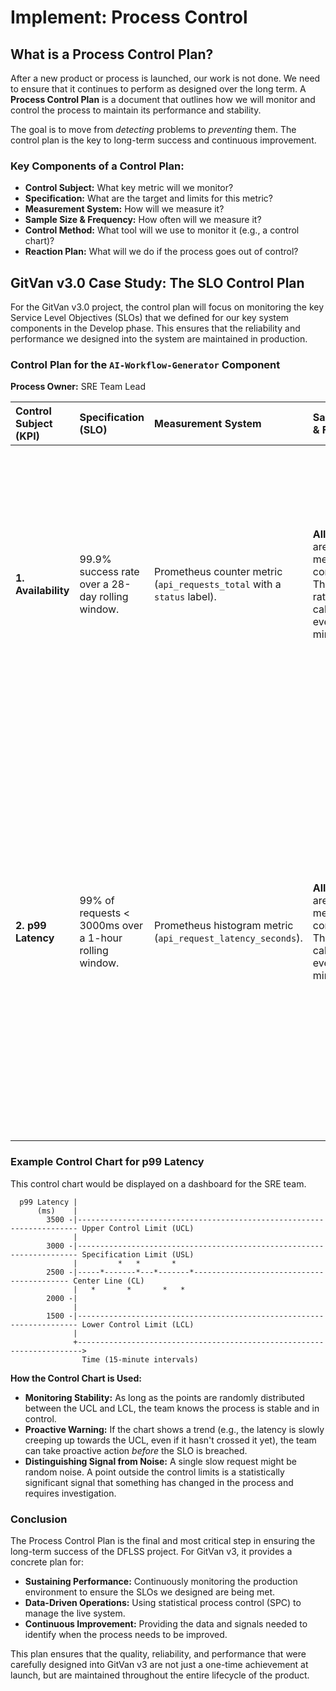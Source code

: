 # Implement: Process Control

## What is a Process Control Plan?

After a new product or process is launched, our work is not done. We need to ensure that it continues to perform as designed over the long term. A **Process Control Plan** is a document that outlines how we will monitor and control the process to maintain its performance and stability.

The goal is to move from *detecting* problems to *preventing* them. The control plan is the key to long-term success and continuous improvement.

### Key Components of a Control Plan:

*   **Control Subject:** What key metric will we monitor?
*   **Specification:** What are the target and limits for this metric?
*   **Measurement System:** How will we measure it?
*   **Sample Size & Frequency:** How often will we measure it?
*   **Control Method:** What tool will we use to monitor it (e.g., a control chart)?
*   **Reaction Plan:** What will we do if the process goes out of control?

## GitVan v3.0 Case Study: The SLO Control Plan

For the GitVan v3.0 project, the control plan will focus on monitoring the key Service Level Objectives (SLOs) that we defined for our key system components in the Develop phase. This ensures that the reliability and performance we designed into the system are maintained in production.

### Control Plan for the `AI-Workflow-Generator` Component

**Process Owner:** SRE Team Lead

| Control Subject (KPI) | Specification (SLO) | Measurement System | Sample Size & Frequency | Control Method | Reaction Plan (If Out of Control) |
| :--- | :--- | :--- | :--- | :--- | :--- |
| **1. Availability** | 99.9% success rate over a 28-day rolling window. | Prometheus counter metric (`api_requests_total` with a `status` label). | **All** requests are measured continuously. The success rate is calculated every 5 minutes. | **Alerting Rule:** An alert is fired to the on-call engineer if the 1-hour error rate exceeds the error budget burn rate. | **1. Investigate:** Check the service logs and the status of the external AI provider. <br> **2. Escalate:** If the external provider is down, update the public status page. <br> **3. Mitigate:** If it's an internal bug, initiate the hotfix process. |
| **2. p99 Latency** | 99% of requests < 3000ms over a 1-hour rolling window. | Prometheus histogram metric (`api_request_latency_seconds`). | **All** requests are measured continuously. The p99 is calculated every 5 minutes. | **Control Chart (X-bar & R Chart):** The p99 latency is plotted on a control chart every 15 minutes. | **1. Non-random pattern detected (e.g., 7 points trending up):** This is a warning. Create a P2 ticket for the development team to investigate a potential performance regression in the next sprint. <br> **2. Point outside UCL:** This is a critical alert. The on-call engineer must investigate immediately. If necessary, roll back the last deployment. |

### Example Control Chart for p99 Latency

This control chart would be displayed on a dashboard for the SRE team.

```
  p99 Latency |
      (ms)    |
        3500 -|---------------------------------------------------------------------- Upper Control Limit (UCL)
              |
        3000 -|---------------------------------------------------------------------- Specification Limit (USL)
              |         *   *       *
        2500 -|-----*-------*---*-------*------------------------------------------ Center Line (CL)
              |   *       *       *   *
        2000 -|
              |
        1500 -|---------------------------------------------------------------------- Lower Control Limit (LCL)
              |
              +----------------------------------------------------------------------->
                Time (15-minute intervals)
```

**How the Control Chart is Used:**

*   **Monitoring Stability:** As long as the points are randomly distributed between the UCL and LCL, the team knows the process is stable and in control.
*   **Proactive Warning:** If the chart shows a trend (e.g., the latency is slowly creeping up towards the UCL, even if it hasn't crossed it yet), the team can take proactive action *before* the SLO is breached.
*   **Distinguishing Signal from Noise:** A single slow request might be random noise. A point outside the control limits is a statistically significant signal that something has changed in the process and requires investigation.

### Conclusion

The Process Control Plan is the final and most critical step in ensuring the long-term success of the DFLSS project. For GitVan v3, it provides a concrete plan for:

*   **Sustaining Performance:** Continuously monitoring the production environment to ensure the SLOs we designed are being met.
*   **Data-Driven Operations:** Using statistical process control (SPC) to manage the live system.
*   **Continuous Improvement:** Providing the data and signals needed to identify when the process needs to be improved.

This plan ensures that the quality, reliability, and performance that were carefully designed into GitVan v3 are not just a one-time achievement at launch, but are maintained throughout the entire lifecycle of the product.
